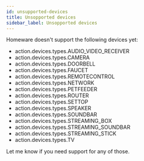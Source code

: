 ```yaml
---
id: unsupported-devices
title: Unsopported devices
sidebar_label: Unsopported devices
---
```


Homeware doesn't support the following devices yet:

- action.devices.types.AUDIO_VIDEO_RECEIVER
- action.devices.types.CAMERA
- action.devices.types.DOORBELL
- action.devices.types.FAUCET
- action.devices.types.REMOTECONTROL
- action.devices.types.NETWORK
- action.devices.types.PETFEEDER
- action.devices.types.ROUTER
- action.devices.types.SETTOP
- action.devices.types.SPEAKER
- action.devices.types.SOUNDBAR
- action.devices.types.STREAMING_BOX
- action.devices.types.STREAMING_SOUNDBAR
- action.devices.types.STREAMING_STICK
- action.devices.types.TV

Let me know if you need support for any of those.
